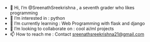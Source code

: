 - 👋 Hi, I’m @SreenathSreekrishna , a seventh grader who likes programming
- 👀 I’m interested in : python
- 🌱 I’m currently learning : Web Programming with flask and django
- 💞️ I’m looking to collaborate on : cool ai/ml projects
- 📫 How to reach me : Contact <a href="mailto:sreenathsreekrishna21@gmail.com">sreenathsreekrishna21@gmail.com</a>

